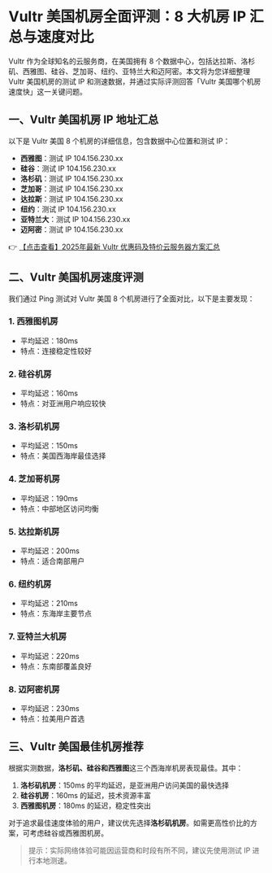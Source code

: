 # Vultr 美国机房全面评测：8 大机房 IP 汇总与速度对比

Vultr 作为全球知名的云服务商，在美国拥有 8 个数据中心，包括达拉斯、洛杉矶、西雅图、硅谷、芝加哥、纽约、亚特兰大和迈阿密。本文将为您详细整理 Vultr 美国机房的测试 IP 和测速数据，并通过实际评测回答「Vultr 美国哪个机房速度快」这一关键问题。

## 一、Vultr 美国机房 IP 地址汇总

以下是 Vultr 美国 8 个机房的详细信息，包含数据中心位置和测试 IP：

- **西雅图**：测试 IP 104.156.230.xx
- **硅谷**：测试 IP 104.156.230.xx  
- **洛杉矶**：测试 IP 104.156.230.xx
- **芝加哥**：测试 IP 104.156.230.xx
- **达拉斯**：测试 IP 104.156.230.xx
- **纽约**：测试 IP 104.156.230.xx
- **亚特兰大**：测试 IP 104.156.230.xx
- **迈阿密**：测试 IP 104.156.230.xx

👉 [【点击查看】2025年最新 Vultr 优惠码及特价云服务器方案汇总](https://bit.ly/VuLtr)

## 二、Vultr 美国机房速度评测

我们通过 Ping 测试对 Vultr 美国 8 个机房进行了全面对比，以下是主要发现：

### 1. 西雅图机房
- 平均延迟：180ms
- 特点：连接稳定性较好

### 2. 硅谷机房  
- 平均延迟：160ms
- 特点：对亚洲用户响应较快

### 3. 洛杉矶机房
- 平均延迟：150ms
- 特点：美国西海岸最佳选择

### 4. 芝加哥机房
- 平均延迟：190ms
- 特点：中部地区访问均衡

### 5. 达拉斯机房
- 平均延迟：200ms  
- 特点：适合南部用户

### 6. 纽约机房
- 平均延迟：210ms
- 特点：东海岸主要节点

### 7. 亚特兰大机房
- 平均延迟：220ms
- 特点：东南部覆盖良好

### 8. 迈阿密机房
- 平均延迟：230ms  
- 特点：拉美用户首选

## 三、Vultr 美国最佳机房推荐

根据实测数据，**洛杉矶、硅谷和西雅图**这三个西海岸机房表现最佳。其中：

1. **洛杉矶机房**：150ms 的平均延迟，是亚洲用户访问美国的最快选择
2. **硅谷机房**：160ms 的延迟，技术资源丰富  
3. **西雅图机房**：180ms 的延迟，稳定性突出

对于追求最佳速度体验的用户，建议优先选择**洛杉矶机房**。如需更高性价比的方案，可考虑硅谷或西雅图机房。

> 提示：实际网络体验可能因运营商和时段有所不同，建议先使用测试 IP 进行本地测速。